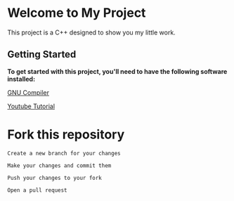 # Welcome to My Project
This project is a C++ designed to show you my little work.

## Getting Started
**To get started with this project, you'll need to have the following software installed:**

[GNU Compiler](https://gcc.gnu.org/install/download.html)

[Youtube Tutorial](https://www.youtube.com/watch?v=gfEEeT3HhIE)

# Fork this repository
```
Create a new branch for your changes

Make your changes and commit them

Push your changes to your fork

Open a pull request
```

